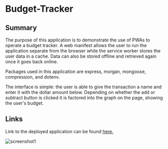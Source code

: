 # Budget-Tracker

## Summary

The purpose of this application is to demonstrate the use of PWAs to operate a budget tracker. A web manifest allows the user to run the application separate from the browser while the service worker stores the user data in a cache. Data can also be stored offline and retrieved again once it goes back online.<p><p>

Packages used in this application are express, morgan, mongoose, compression, and dotenv.<p>

The interface is simple: the user is able to give the transaction a name and enter it with the dollar amount below. Depending on whether the add or subtract button is clicked it is factored into the graph on the page, showing the user's budget.

## Links

Link to the deployed application can be found <a href="https://budget-tracker-bs.herokuapp.com/">here.</a>

<img src="https://i.ibb.co/Z1x9DkM/Screen-Shot-2021-01-30-at-4-15-23-PM.png" alt="screenshot1">